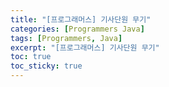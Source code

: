 ```yaml
---
title: "[프로그래머스] 기사단원 무기"
categories: [Programmers Java]
tags: [Programmers, Java]
excerpt: "[프로그래머스] 기사단원 무기"
toc: true
toc_sticky: true
---
```

